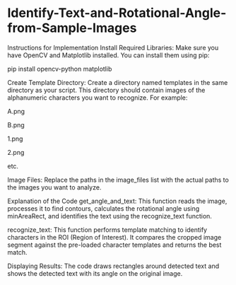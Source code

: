 # Identify-Text-and-Rotational-Angle-from-Sample-Images

Instructions for Implementation
Install Required Libraries: Make sure you have OpenCV and Matplotlib installed. You can install them using pip:

pip install opencv-python matplotlib

Create Template Directory: Create a directory named templates in the same directory as your script. This directory should contain images of the alphanumeric characters you want to recognize. For example:

A.png

B.png

1.png

2.png

etc.

Image Files: Replace the paths in the image_files list with the actual paths to the images you want to analyze.

Explanation of the Code
get_angle_and_text: This function reads the image, processes it to find contours, calculates the rotational angle using minAreaRect, and identifies the text using the recognize_text function.

recognize_text: This function performs template matching to identify characters in the ROI (Region of Interest). It compares the cropped image segment against the pre-loaded character templates and returns the best match.

Displaying Results: The code draws rectangles around detected text and shows the detected text with its angle on the original image.
